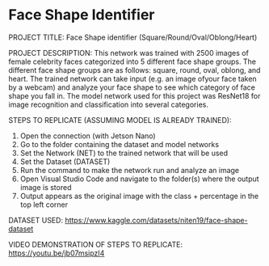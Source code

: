 # Face Shape Identifier
PROJECT TITLE: Face Shape identifier (Square/Round/Oval/Oblong/Heart)

PROJECT DESCRIPTION: This network was trained with 2500 images of 
female celebrity faces categorized into 5 different face shape groups.
The different face shape groups are as follows: square, round, oval,
oblong, and heart. The trained network can take input (e.g. an image 
ofyour face taken by a webcam) and analyze your face shape to see 
which category of face shape you fall in. The model network used for 
this project was ResNet18 for image recognition and classification 
into several categories. 

STEPS TO REPLICATE (ASSUMING MODEL IS ALREADY TRAINED): 
1. Open the connection (with Jetson Nano)
2. Go to the folder containing the dataset and model networks
3. Set the Network (NET) to the trained network that will be used
4. Set the Dataset (DATASET)
5. Run the command to make the network run and analyze an image
6. Open Visual Studio Code and navigate to the folder(s) where the output image is stored
7. Output appears as the original image with the class + percentage in the top left corner

DATASET USED: https://www.kaggle.com/datasets/niten19/face-shape-dataset 

VIDEO DEMONSTRATION OF STEPS TO REPLICATE: https://youtu.be/jb07msipzI4


